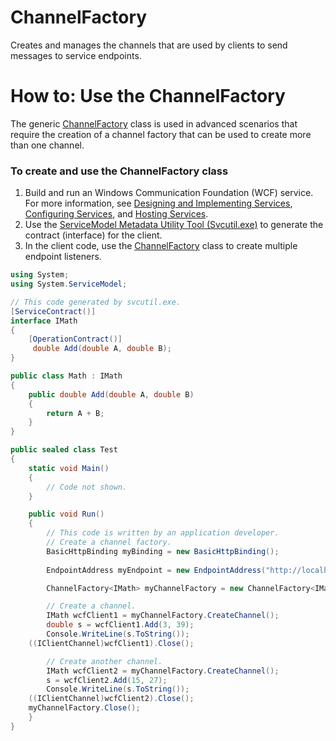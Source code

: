 # ChannelFactory

Creates and manages the channels that are used by clients to send messages to service endpoints.



# How to: Use the ChannelFactory

The generic [ChannelFactory](https://docs.microsoft.com/en-us/dotnet/api/system.servicemodel.channelfactory-1) class is used in advanced scenarios that require the creation of a channel factory that can be used to create more than one channel.

### To create and use the ChannelFactory class

1. Build and run an Windows Communication Foundation (WCF) service. For more information, see [Designing and Implementing Services](https://docs.microsoft.com/en-us/dotnet/framework/wcf/designing-and-implementing-services), [Configuring Services](https://docs.microsoft.com/en-us/dotnet/framework/wcf/configuring-services), and [Hosting Services](https://docs.microsoft.com/en-us/dotnet/framework/wcf/hosting-services).
2. Use the [ServiceModel Metadata Utility Tool (Svcutil.exe)](https://docs.microsoft.com/en-us/dotnet/framework/wcf/servicemodel-metadata-utility-tool-svcutil-exe) to generate the contract (interface) for the client.
3. In the client code, use the [ChannelFactory](https://docs.microsoft.com/en-us/dotnet/api/system.servicemodel.channelfactory-1) class to create multiple endpoint listeners.



```c#
using System;
using System.ServiceModel;

// This code generated by svcutil.exe.
[ServiceContract()]
interface IMath
{
    [OperationContract()]
     double Add(double A, double B);
}

public class Math : IMath
{
    public double Add(double A, double B)
    {
        return A + B;
    }
}

public sealed class Test
{
    static void Main()
    {
        // Code not shown.
    }

    public void Run()
    {
        // This code is written by an application developer.
        // Create a channel factory.
        BasicHttpBinding myBinding = new BasicHttpBinding();
    
        EndpointAddress myEndpoint = new EndpointAddress("http://localhost/MathService/Ep1");

        ChannelFactory<IMath> myChannelFactory = new ChannelFactory<IMath>(myBinding, myEndpoint);

        // Create a channel.
        IMath wcfClient1 = myChannelFactory.CreateChannel();
        double s = wcfClient1.Add(3, 39);
        Console.WriteLine(s.ToString());
    ((IClientChannel)wcfClient1).Close();

        // Create another channel.
        IMath wcfClient2 = myChannelFactory.CreateChannel();
        s = wcfClient2.Add(15, 27);
        Console.WriteLine(s.ToString());
    ((IClientChannel)wcfClient2).Close();
    myChannelFactory.Close();
    }
}
```

